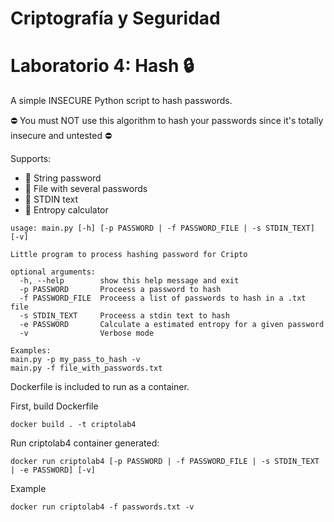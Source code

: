 # Criptografía y Seguridad
# Laboratorio 4: Hash :lock:

A simple INSECURE Python script to hash passwords.

:no_entry: You must NOT use this algorithm to hash your passwords since it's totally insecure and untested :no_entry:

Supports:
* :small_orange_diamond: String password
* :small_orange_diamond: File with several passwords
* :small_orange_diamond: STDIN text
* :small_orange_diamond: Entropy calculator

```
usage: main.py [-h] [-p PASSWORD | -f PASSWORD_FILE | -s STDIN_TEXT] [-v]

Little program to process hashing password for Cripto

optional arguments:
  -h, --help        show this help message and exit
  -p PASSWORD       Proceess a password to hash
  -f PASSWORD_FILE  Proceess a list of passwords to hash in a .txt file
  -s STDIN_TEXT     Proceess a stdin text to hash
  -e PASSWORD       Calculate a estimated entropy for a given password
  -v                Verbose mode

Examples:
main.py -p my_pass_to_hash -v
main.py -f file_with_passwords.txt
```

Dockerfile is included to run as a container.

First, build Dockerfile
```
docker build . -t criptolab4
```
Run criptolab4 container generated:
```
docker run criptolab4 [-p PASSWORD | -f PASSWORD_FILE | -s STDIN_TEXT | -e PASSWORD] [-v]
```
Example
```
docker run criptolab4 -f passwords.txt -v
```

